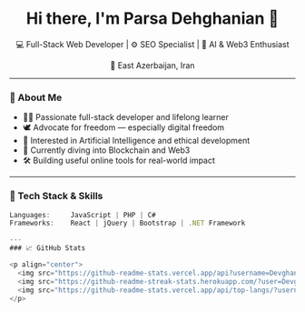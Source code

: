 <h1 align="center">Hi there, I'm Parsa Dehghanian 👋</h1>

<p align="center">
  💻 Full-Stack Web Developer | ⚙️ SEO Specialist | 🧠 AI & Web3 Enthusiast
</p>

<p align="center">
  📍 East Azerbaijan, Iran
</p>

---

### 🧠 About Me

- 👨‍💻 Passionate full-stack developer and lifelong learner
- 🕊 Advocate for freedom — especially digital freedom
- 🤖 Interested in Artificial Intelligence and ethical development
- 🔗 Currently diving into Blockchain and Web3
- 🛠 Building useful online tools for real-world impact

---

### 🚀 Tech Stack & Skills

```ts
Languages:     JavaScript | PHP | C#
Frameworks:    React | jQuery | Bootstrap | .NET Framework

---
### 📈 GitHub Stats

<p align="center">
  <img src="https://github-readme-stats.vercel.app/api?username=Devghanian&show_icons=true&theme=tokyonight&hide=issues&count_private=true" />
  <img src="https://github-readme-streak-stats.herokuapp.com/?user=Devghanian&theme=tokyonight" />
  <img src="https://github-readme-stats.vercel.app/api/top-langs/?username=Devghanian&layout=compact&theme=tokyonight" />
</p>
